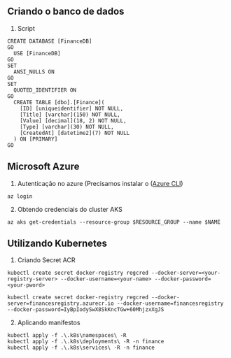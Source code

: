 ## Criando o banco de dados

1. Script
```
CREATE DATABASE [FinanceDB]
GO
  USE [FinanceDB]
GO
SET
  ANSI_NULLS ON
GO
SET
  QUOTED_IDENTIFIER ON
GO
  CREATE TABLE [dbo].[Finance](
    [ID] [uniqueidentifier] NOT NULL,
    [Title] [varchar](150) NOT NULL,
    [Value] [decimal](18, 2) NOT NULL,
    [Type] [varchar](30) NOT NULL,
    [CreatedAt] [datetime2](7) NOT NULL
  ) ON [PRIMARY]
GO   
```

## Microsoft Azure
1. Autenticação no azure (Precisamos instalar o ([Azure CLI](https://docs.microsoft.com/pt-br/cli/azure/install-azure-cli))
```
az login
```
2. Obtendo credenciais do cluster AKS 
```
az aks get-credentials --resource-group $RESOURCE_GROUP --name $NAME
```

## Utilizando Kubernetes
1. Criando Secret ACR
```
kubectl create secret docker-registry regcred --docker-server=<your-registry-server> --docker-username=<your-name> --docker-password=<your-pword>

kubectl create secret docker-registry regcred --docker-server=financesregistry.azurecr.io --docker-username=financesregistry --docker-password=IyBpIodySwX8SkKncTGw+60MhjzxXgJS
```

2. Aplicando manifestos
```
kubectl apply -f .\.k8s\namespaces\ -R
kubectl apply -f .\.k8s\deployments\ -R -n finance
kubectl apply -f .\.k8s\services\ -R -n finance
```

